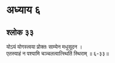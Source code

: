 # अध्याय ६

## श्लोक ३३

योऽयं योगस्त्वया प्रोक्तः साम्येन मधुसूदन ।<br>एतस्याहं न पश्यामि चञ्चलत्वात्स्थितिं स्थिराम् ॥ ६-३३॥<br><br>

